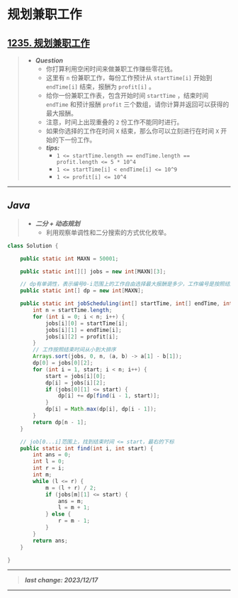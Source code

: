 # 规划兼职工作

## [1235. 规划兼职工作](https://leetcode.cn/problems/maximum-profit-in-job-scheduling/)

> - ***Question***
>   - 你打算利用空闲时间来做兼职工作赚些零花钱。
>   - 这里有 `n` 份兼职工作，每份工作预计从 `startTime[i]` 开始到 `endTime[i]` 结束，报酬为 `profit[i]` 。
>   - 给你一份兼职工作表，包含开始时间 `startTime` ，结束时间 `endTime` 和预计报酬 `profit` 三个数组，请你计算并返回可以获得的最大报酬。
>   - 注意，时间上出现重叠的 `2` 份工作不能同时进行。
>   - 如果你选择的工作在时间 `X` 结束，那么你可以立刻进行在时间 `X` 开始的下一份工作。
>   - ***tips:***
>     - `1 <= startTime.length == endTime.length == profit.length <= 5 * 10^4`
>     - `1 <= startTime[i] < endTime[i] <= 10^9`
>     - `1 <= profit[i] <= 10^4`

---

## *Java*

> - ***二分 + 动态规划***
>   - 利用观察单调性和二分搜索的方式优化枚举。

```java
class Solution {

    public static int MAXN = 50001;

    public static int[][] jobs = new int[MAXN][3];

    // dp有单调性，表示编号0-i范围上的工作自由选择最大报酬是多少，工作编号是按照结束时间排序后重新编写的，编号范围越大，时间越多，报酬越多。
    public static int[] dp = new int[MAXN];

    public static int jobScheduling(int[] startTime, int[] endTime, int[] profit) {
        int n = startTime.length;
        for (int i = 0; i < n; i++) {
            jobs[i][0] = startTime[i];
            jobs[i][1] = endTime[i];
            jobs[i][2] = profit[i];
        }
        // 工作按照结束时间从小到大排序
        Arrays.sort(jobs, 0, n, (a, b) -> a[1] - b[1]);
        dp[0] = jobs[0][2];
        for (int i = 1, start; i < n; i++) {
            start = jobs[i][0];
            dp[i] = jobs[i][2];
            if (jobs[0][1] <= start) {
                dp[i] += dp[find(i - 1, start)];
            }
            dp[i] = Math.max(dp[i], dp[i - 1]);
        }
        return dp[n - 1];
    }

    // job[0...i]范围上，找到结束时间 <= start，最右的下标
    public static int find(int i, int start) {
        int ans = 0;
        int l = 0;
        int r = i;
        int m;
        while (l <= r) {
            m = (l + r) / 2;
            if (jobs[m][1] <= start) {
                ans = m;
                l = m + 1;
            } else {
                r = m - 1;
            }
        }
        return ans;
    }

}
```

---

> ***last change: 2023/12/17***

---
